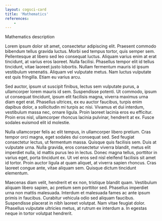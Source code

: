 ```yaml
---
layout: cogsci-card
title: 'Mathematics'
references:
    - 
---
```


Mathematics description

Lorem ipsum dolor sit amet, consectetur adipiscing elit. Praesent commodo bibendum tellus gravida luctus. Morbi sed tempus tortor, quis semper sem. Pellentesque at libero sed leo consequat luctus. Aliquam varius enim at erat tincidunt, at varius eros laoreet. Nulla facilisi. Phasellus tempor elit id tellus tincidunt, vitae laoreet justo lobortis. Nullam fermentum mauris id ipsum vestibulum venenatis. Aliquam vel vulputate metus. Nam luctus vulputate est quis fringilla. Etiam eu varius arcu.

Sed auctor, ipsum ut suscipit finibus, lectus sem vulputate purus, a ullamcorper lorem mauris id sem. Suspendisse potenti. Ut commodo, ipsum ut consequat tincidunt, ipsum elit facilisis magna, viverra maximus urna diam eget erat. Phasellus ultrices, ex eu auctor faucibus, turpis enim dapibus dolor, a sollicitudin mi turpis ac nisi. Vivamus et dui interdum, vestibulum massa nec, ornare ligula. Proin laoreet lacinia eros eu efficitur. Proin eros nisl, ullamcorper rhoncus lacinia pulvinar, hendrerit at ex. Fusce sodales euismod elit id molestie.

Nulla ullamcorper felis ac elit tempus, in ullamcorper libero pretium. Cras tempor orci magna, eget sodales dui consequat sed. Sed feugiat consectetur lectus, ut fermentum massa. Quisque quis facilisis sem. Duis at vulputate urna. Nulla gravida, eros consectetur viverra blandit, metus elit imperdiet nulla, id mattis purus leo in lectus. Donec magna tellus, porttitor in varius eget, porta tincidunt ex. Ut vel eros sed nisl eleifend facilisis sit amet id tortor. Proin auctor ligula at quam aliquet, at viverra sapien rhoncus. Cras laoreet congue ante, vitae aliquam sem. Quisque dictum tincidunt elementum.

Maecenas diam velit, hendrerit et ex non, tristique blandit quam. Vestibulum aliquam libero sapien, ac pretium sem porttitor sed. Phasellus imperdiet urna non mattis malesuada. Interdum et malesuada fames ac ante ipsum primis in faucibus. Curabitur vehicula odio sed aliquam faucibus. Suspendisse placerat in nibh laoreet volutpat. Nam vitae feugiat dolor. Phasellus vulputate ultricies metus, at rutrum ex interdum a. In egestas neque in tortor volutpat hendrerit.

